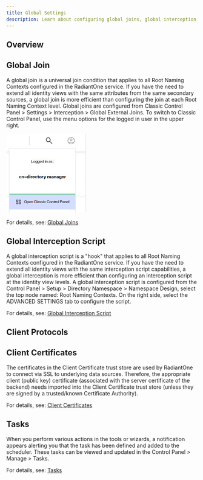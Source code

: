 ```yaml
---
title: Global Settings
description: Learn about configuring global joins, global interception script, client protocols and more.
---
```


## Overview


## Global Join

A global join is a universal join condition that applies to all Root Naming Contexts configured in the RadiantOne service. If you have the need to extend all identity views with the same attributes from the same secondary sources, a global join is more efficient than configuring the join at each Root Naming Context level.  Global joins are configured from Classic Control Panel > Settings > Interception > Global External Joins. To switch to Classic Control Panel, use the menu options for the logged in user in the upper right.

![Classic Control Panel](Media/classic-cp.jpg)

For details, see: [Global Joins](../identity-view/joins#configuring-a-global-join)

## Global Interception Script

A global interception script is a "hook" that applies to all Root Naming Contexts configured in the RadiantOne service. If you have the need to extend all identity views with the same interception script capabilities, a global interception is more efficient than configuring an interception script at the identity view levels. A global interception script is configured from the Control Panel > Setup > Directory Namespace > Namespace Design, select the top node named: Root Naming Contexts. On the right side, select the ADVANCED SETTINGS tab to configure the script.

For details, see: [Global Interception Script](global-interception.md)

## Client Protocols



## Client Certificates

The certificates in the Client Certificate trust store are used by RadiantOne to connect via SSL to underlying data sources. Therefore, the appropriate client (public key) certificate (associated with the server certificate of the backend) needs imported into the Client Certificate trust store (unless they are signed by a trusted/known Certificate Authority).

For details, see: [Client Certificates](client-certificates.md)

## Tasks

When you perform various actions in the tools or wizards, a notification appears alerting you that the task has been defined and added to the scheduler. These tasks can be viewed and updated in the Control Panel > Manage > Tasks.

For details, see: [Tasks](tasks.md)



